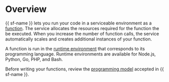 # Overview

{{ sf-name }} lets you run your code in a serviceable environment as a [function](function.md). The service allocates the resources required for the function the be executed. When you increase the number of function calls, the service automatically scales and creates additional instances of your function.

A function is run in the [runtime environment](runtime/index.md) that corresponds to its programming language. Runtime environments are available for Node.js, Python, Go, PHP, and Bash.

Before writing your functions, review the [programming model](function.md#programming-model) accepted in {{ sf-name }}.

